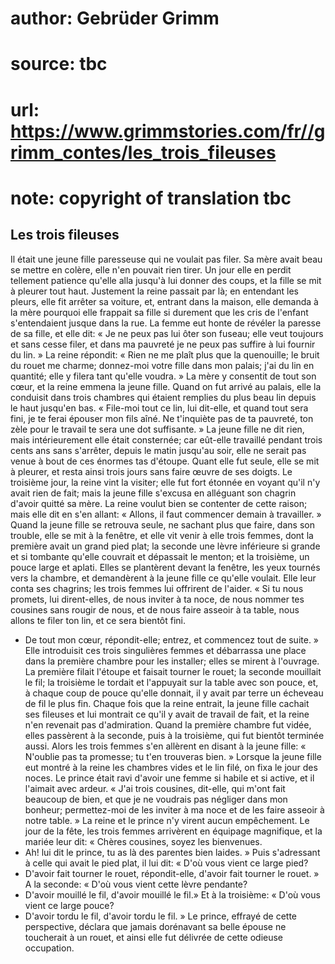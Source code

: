 # author: Gebrüder Grimm
# source: tbc
# url: https://www.grimmstories.com/fr//grimm_contes/les_trois_fileuses
# note: copyright of translation tbc

## Les trois fileuses 

Il était une jeune fille paresseuse qui ne voulait pas filer. Sa mère
avait beau se mettre en colère, elle n'en pouvait rien tirer. Un jour
elle en perdit tellement patience qu'elle alla jusqu'à lui donner des
coups, et la fille se mit à pleurer tout haut. Justement la reine
passait par là; en entendant les pleurs, elle fit arrêter sa voiture,
et, entrant dans la maison, elle demanda à la mère pourquoi elle
frappait sa fille si durement que les cris de l'enfant s'entendaient
jusque dans la rue. La femme eut honte de révéler la paresse de sa
fille, et elle dit: « Je ne peux pas lui ôter son fuseau; elle veut
toujours et sans cesse filer, et dans ma pauvreté je ne peux pas suffire
à lui fournir du lin. »
La reine répondit: « Rien ne me plaît plus que la quenouille; le bruit
du rouet me charme; donnez-moi votre fille dans mon palais; j'ai du lin
en quantité; elle y filera tant qu'elle voudra. » La mère y consentit
de tout son cœur, et la reine emmena la jeune fille.
Quand on fut arrivé au palais, elle la conduisit dans trois chambres qui
étaient remplies du plus beau lin depuis le haut jusqu'en bas. «
File-moi tout ce lin, lui dit-elle, et quand tout sera fini, je te ferai
épouser mon fils aîné. Ne t'inquiète pas de ta pauvreté, ton zèle pour
le travail te sera une dot suffisante. »
La jeune fille ne dit rien, mais intérieurement elle était consternée;
car eût-elle travaillé pendant trois cents ans sans s'arrêter, depuis
le matin jusqu'au soir, elle ne serait pas venue à bout de ces énormes
tas d'étoupe. Quant elle fut seule, elle se mit à pleurer, et resta
ainsi trois jours sans faire œuvre de ses doigts. Le troisième jour, la
reine vint la visiter; elle fut fort étonnée en voyant qu'il n'y avait
rien de fait; mais la jeune fille s'excusa en alléguant son chagrin
d'avoir quitté sa mère. La reine voulut bien se contenter de cette
raison; mais elle dit en s'en allant: « Allons, il faut commencer
demain à travailler. »
Quand la jeune fille se retrouva seule, ne sachant plus que faire, dans
son trouble, elle se mit à la fenêtre, et elle vit venir à elle trois
femmes, dont la première avait un grand pied plat; la seconde une lèvre
inférieure si grande et si tombante qu'elle couvrait et dépassait le
menton; et la troisième, un pouce large et aplati. Elles se plantèrent
devant la fenêtre, les yeux tournés vers la chambre, et demandèrent à la
jeune fille ce qu'elle voulait. Elle leur conta ses chagrins; les trois
femmes lui offrirent de l'aider. « Si tu nous promets, lui
dirent-elles, de nous inviter à ta noce, de nous nommer tes cousines
sans rougir de nous, et de nous faire asseoir à ta table, nous allons te
filer ton lin, et ce sera bientôt fini.
- De tout mon cœur, répondit-elle; entrez, et commencez tout de suite.
»
Elle introduisit ces trois singulières femmes et débarrassa une place
dans la première chambre pour les installer; elles se mirent à
l'ouvrage. La première filait l'étoupe et faisait tourner le rouet; la
seconde mouillait le fil; la troisième le tordait et l'appuyait sur la
table avec son pouce, et, à chaque coup de pouce qu'elle donnait, il y
avait par terre un écheveau de fil le plus fin. Chaque fois que la reine
entrait, la jeune fille cachait ses fileuses et lui montrait ce qu'il y
avait de travail de fait, et la reine n'en revenait pas d'admiration.
Quand la première chambre fut vidée, elles passèrent à la seconde, puis
à la troisième, qui fut bientôt terminée aussi. Alors les trois femmes
s'en allèrent en disant à la jeune fille: « N'oublie pas ta promesse;
tu t'en trouveras bien. »
Lorsque la jeune fille eut montré à la reine les chambres vides et le
lin filé, on fixa le jour des noces. Le prince était ravi d'avoir une
femme si habile et si active, et il l'aimait avec ardeur.
« J'ai trois cousines, dit-elle, qui m'ont fait beaucoup de bien, et
que je ne voudrais pas négliger dans mon bonheur; permettez-moi de les
inviter à ma noce et de les faire asseoir à notre table. » La reine et
le prince n'y virent aucun empêchement. Le jour de la fête, les trois
femmes arrivèrent en équipage magnifique, et la mariée leur dit: «
Chères cousines, soyez les bienvenues.
- Ah! lui dit le prince, tu as là des parentes bien laides. »
Puis s'adressant à celle qui avait le pied plat, il lui dit: « D'où
vous vient ce large pied?
- D'avoir fait tourner le rouet, répondit-elle, d'avoir fait tourner
le rouet. »
A la seconde: « D'où vous vient cette lèvre pendante?
- D'avoir mouillé le fil, d'avoir mouillé le fil.»
Et à la troisième: « D'où vous vient ce large pouce?
- D'avoir tordu le fil, d'avoir tordu le fil. »
Le prince, effrayé de cette perspective, déclara que jamais dorénavant
sa belle épouse ne toucherait à un rouet, et ainsi elle fut délivrée de
cette odieuse occupation.
